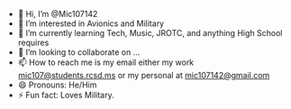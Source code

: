 - 👋 Hi, I’m @Mic107142
- 👀 I’m interested in Avionics and Military
- 🌱 I’m currently learning Tech, Music, JROTC, and anything High School requires
- 💞️ I’m looking to collaborate on ...
- 📫 How to reach me is my email either my work mic107@students.rcsd.ms or my personal at mic107142@gmail.com
- 😄 Pronouns: He/Him
- ⚡ Fun fact: Loves Military.

<!---
Mic107142/Mic107142 is a ✨ special ✨ repository because its `README.md` (this file) appears on your GitHub profile.
You can click the Preview link to take a look at your changes.
--->
